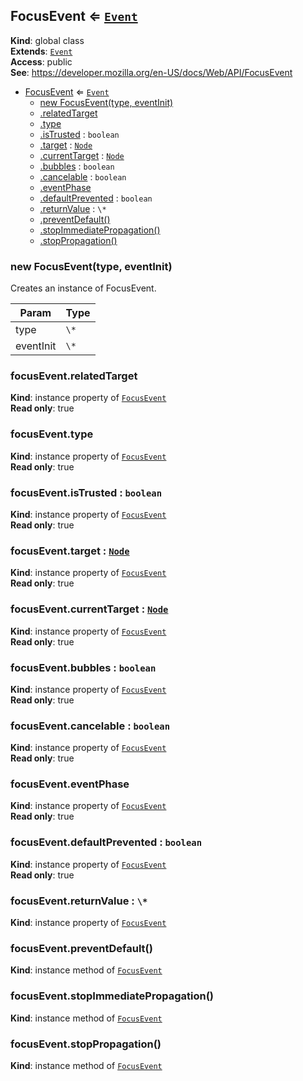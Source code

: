 
<a name="focusevent" id="focusevent"></a>

## FocusEvent ⇐ [`Event`](#event)
**Kind**: global class  
**Extends**: [`Event`](#event)  
**Access**: public  
**See**: https://developer.mozilla.org/en-US/docs/Web/API/FocusEvent  

* [FocusEvent](#focusevent) ⇐ [`Event`](#event)
    * [new FocusEvent(type, eventInit)](#new-focusevent-new)
    * [.relatedTarget](#focusevent-relatedtarget)
    * [.type](#event-type)
    * [.isTrusted](#event-istrusted) : `boolean`
    * [.target](#event-target) : [`Node`](#node)
    * [.currentTarget](#event-currenttarget) : [`Node`](#node)
    * [.bubbles](#event-bubbles) : `boolean`
    * [.cancelable](#event-cancelable) : `boolean`
    * [.eventPhase](#event-eventphase)
    * [.defaultPrevented](#event-defaultprevented) : `boolean`
    * [.returnValue](#event-returnvalue) : `\*`
    * [.preventDefault()](#event-preventdefault)
    * [.stopImmediatePropagation()](#event-stopimmediatepropagation)
    * [.stopPropagation()](#event-stoppropagation)


<a name="new-focusevent-new" id="new-focusevent-new"></a>

### new FocusEvent(type, eventInit)
Creates an instance of FocusEvent.


| Param | Type |
| --- | --- |
| type | `\*` | 
| eventInit | `\*` | 


<a name="focusevent-relatedtarget" id="focusevent-relatedtarget"></a>

### focusEvent.relatedTarget
**Kind**: instance property of [`FocusEvent`](#focusevent)  
**Read only**: true  

<a name="event-type" id="event-type"></a>

### focusEvent.type
**Kind**: instance property of [`FocusEvent`](#focusevent)  
**Read only**: true  

<a name="event-istrusted" id="event-istrusted"></a>

### focusEvent.isTrusted : `boolean`
**Kind**: instance property of [`FocusEvent`](#focusevent)  
**Read only**: true  

<a name="event-target" id="event-target"></a>

### focusEvent.target : [`Node`](#node)
**Kind**: instance property of [`FocusEvent`](#focusevent)  
**Read only**: true  

<a name="event-currenttarget" id="event-currenttarget"></a>

### focusEvent.currentTarget : [`Node`](#node)
**Kind**: instance property of [`FocusEvent`](#focusevent)  
**Read only**: true  

<a name="event-bubbles" id="event-bubbles"></a>

### focusEvent.bubbles : `boolean`
**Kind**: instance property of [`FocusEvent`](#focusevent)  
**Read only**: true  

<a name="event-cancelable" id="event-cancelable"></a>

### focusEvent.cancelable : `boolean`
**Kind**: instance property of [`FocusEvent`](#focusevent)  
**Read only**: true  

<a name="event-eventphase" id="event-eventphase"></a>

### focusEvent.eventPhase
**Kind**: instance property of [`FocusEvent`](#focusevent)  
**Read only**: true  

<a name="event-defaultprevented" id="event-defaultprevented"></a>

### focusEvent.defaultPrevented : `boolean`
**Kind**: instance property of [`FocusEvent`](#focusevent)  
**Read only**: true  

<a name="event-returnvalue" id="event-returnvalue"></a>

### focusEvent.returnValue : `\*`
**Kind**: instance property of [`FocusEvent`](#focusevent)  

<a name="event-preventdefault" id="event-preventdefault"></a>

### focusEvent.preventDefault()
**Kind**: instance method of [`FocusEvent`](#focusevent)  

<a name="event-stopimmediatepropagation" id="event-stopimmediatepropagation"></a>

### focusEvent.stopImmediatePropagation()
**Kind**: instance method of [`FocusEvent`](#focusevent)  

<a name="event-stoppropagation" id="event-stoppropagation"></a>

### focusEvent.stopPropagation()
**Kind**: instance method of [`FocusEvent`](#focusevent)  
